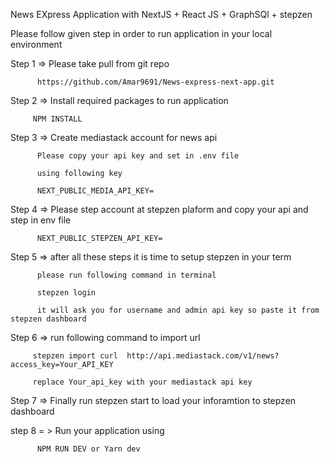 
News EXpress Application with NextJS + React JS + GraphSQl + stepzen 

Please follow given step in order to run application in your local environment 

Step 1 => Please take pull from git repo 

          https://github.com/Amar9691/News-express-next-app.git


Step 2 => Install required packages to run application 


         NPM INSTALL 


Step 3 =>  Create mediastack account for news api 

          Please copy your api key and set in .env file 

          using following key 

          NEXT_PUBLIC_MEDIA_API_KEY=

Step 4 => Please step account at stepzen plaform and copy your api and step in env file 

          NEXT_PUBLIC_STEPZEN_API_KEY=


Step 5 => after all these steps it is time to setup stepzen in your term

          please run following command in terminal 

          stepzen login 

          it will ask you for username and admin api key so paste it from stepzen dashboard

Step 6 => run following command to import url 

         stepzen import curl  http://api.mediastack.com/v1/news?access_key=Your_API_KEY 

         replace Your_api_key with your mediastack api key 


Step 7 =>   Finally run stepzen start to load your inforamtion to stepzen dashboard 


step 8 = > Run your application using 

          NPM RUN DEV or Yarn dev

          

                
          


    
